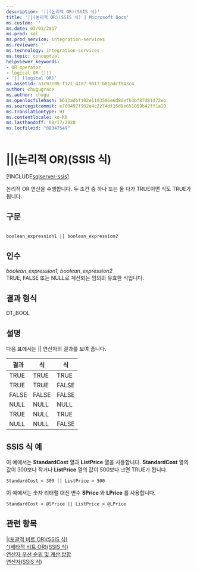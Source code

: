 ```yaml
---
description: '||(논리적 OR)(SSIS 식)'
title: '||(논리적 OR)(SSIS 식) | Microsoft Docs'
ms.custom: ''
ms.date: 03/01/2017
ms.prod: sql
ms.prod_service: integration-services
ms.reviewer: ''
ms.technology: integration-services
ms.topic: conceptual
helpviewer_keywords:
- OR operator
- logical OR (||)
- '|| (logical OR)'
ms.assetid: a3c07c09-f121-4187-9617-b01adcf843c4
author: chugugrace
ms.author: chugu
ms.openlocfilehash: b613adbf102e1103506e6d86efb3bf87d81d72eb
ms.sourcegitcommit: e700497f962e4c2274df16d9e651059b42ff1a10
ms.translationtype: HT
ms.contentlocale: ko-KR
ms.lasthandoff: 08/17/2020
ms.locfileid: "88347549"
---
```

# <a name="-logical-or-ssis-expression"></a>||(논리적 OR)(SSIS 식)

[!INCLUDE[sqlserver-ssis](../../includes/applies-to-version/sqlserver-ssis.md)]


  논리적 OR 연산을 수행합니다. 두 조건 중 하나 또는 둘 다가 TRUE이면 식도 TRUE가 됩니다.  
  
## <a name="syntax"></a>구문  
  
```  
  
boolean_expression1 || boolean_expression2  
```  
  
## <a name="arguments"></a>인수  
 *boolean_expression1, boolean_expression2*  
 TRUE, FALSE 또는 NULL로 계산되는 임의의 유효한 식입니다.  
  
## <a name="result-types"></a>결과 형식  
 DT_BOOL  
  
## <a name="remarks"></a>설명  
 다음 표에서는 || 연산자의 결과를 보여 줍니다.  
  
|결과|식|식|  
|------------|----------------|----------------|  
|TRUE|TRUE|TRUE|  
|TRUE|TRUE|FALSE|  
|FALSE|FALSE|FALSE|  
|NULL|NULL|NULL|  
|TRUE|NULL|TRUE|  
|NULL|NULL|FALSE|  
  
## <a name="ssis-expression-examples"></a>SSIS 식 예  
 이 예에서는 **StandardCost** 열과 **ListPrice** 열을 사용합니다. **StandardCost** 열의 값이 300보다 작거나 **ListPrice** 열의 값이 500보다 크면 TRUE가 됩니다.  
  
```  
StandardCost < 300 || ListPrice > 500  
```  
  
 이 예에서는 숫자 리터럴 대신 변수 **SPrice** 와 **LPrice** 를 사용합니다.  
  
```  
StandardCost < @SPrice || ListPrice > @LPrice  
```  
  
## <a name="see-also"></a>관련 항목  
 [&#124;&#40;포괄적 비트 OR&#41;&#40;SSIS 식&#41;](../../integration-services/expressions/bitwise-inclusive-or-ssis-expression.md)   
 [^&#40;배타적 비트 OR&#41;&#40;SSIS 식&#41;](../../integration-services/expressions/bitwise-exclusive-or-ssis-expression.md)   
 [연산자 우선 순위 및 계산 방향](../../integration-services/expressions/operator-precedence-and-associativity.md)   
 [연산자&#40;SSIS 식&#41;](../../integration-services/expressions/operators-ssis-expression.md)  
  
  
